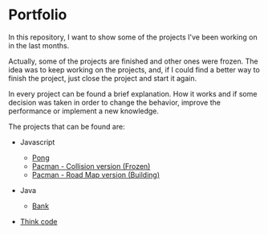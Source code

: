 # Portfolio

In this repository, I want to show some of the projects I've been working on in the last months.

Actually, some of the projects are finished and other ones were frozen. The idea was to keep working on the projects, and, if I could find a better way to finish the project, just close the project and start it again.

In every project can be found a brief explanation. How it works and if some decision was taken in order to change the behavior, improve the performance or implement a new knowledge.

The projects that can be found are:

* Javascript
  * [Pong](https://github.com/canyavall/Portfolio/tree/master/pong)
  * [Pacman - Collision version (Frozen)](https://github.com/canyavall/Portfolio/tree/master/PacMan)
  * [Pacman - Road Map version (Building)](https://github.com/canyavall/Portfolio/tree/master/PacMan)

* Java
  * [Bank](https://github.com/canyavall/Portfolio/tree/master/Bank)

* [Think code](https://github.com/canyavall/Portfolio/tree/master/ThinkCode)
